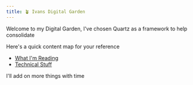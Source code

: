 ```yaml
---
title: 🪴 Ivans Digital Garden
---
```


Welcome to my Digital Garden, I've chosen Quartz as a framework to help consolidate

Here's a quick content map for your reference

- [What I'm Reading](notes/what-im-reading.md)
- [Technical Stuff](notes/technical-stuff.md)

I'll add on more things with time
